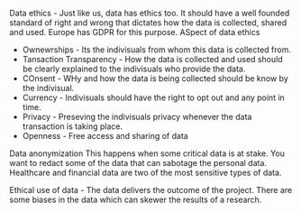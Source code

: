 Data ethics -  Just like us, data has ethics too. It should have a well founded standard of right and wrong that dictates how the data is collected, shared and used. 
Europe has GDPR for this purpose. 
ASpect of data ethics 
- Ownewrships - Its the indivisuals from whom this data is collected from. 
- Tansaction Transparency - How the data is collected and used should be clearly explained to the indivisuals who provide the data. 
- COnsent - WHy and how the data is being collected should be know by the indivisual. 
- Currency -  Indivisuals should have the right to opt out and any point in time. 
- Privacy - Preseving the indivisuals privacy whenever the data transaction is taking place. 
- Openness - Free access and sharing of data


Data anonymization
This happens when some critical data is at stake. You want to redact some of the data that can sabotage the personal data. Healthcare and financial data are two of the most sensitive types of data. 

Ethical use of data - The data delivers the outcome of the project. There are some biases in the data which can skewer the results of a research. 